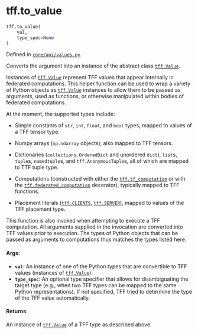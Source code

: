 <div itemscope itemtype="http://developers.google.com/ReferenceObject">
<meta itemprop="name" content="tff.to_value" />
<meta itemprop="path" content="Stable" />
</div>

# tff.to_value

``` python
tff.to_value(
    val,
    type_spec=None
)
```

Defined in
[`core/api/values.py`](http://github.com/tensorflow/federated/tree/master/tensorflow_federated/python/core/api/values.py).

Converts the argument into an instance of the abstract class <a href="../tff/Value.md"><code>tff.Value</code></a>.

Instances of <a href="../tff/Value.md"><code>tff.Value</code></a> represent TFF values that appear internally in
federated computations. This helper function can be used to wrap a variety of
Python objects as <a href="../tff/Value.md"><code>tff.Value</code></a> instances to allow them to be passed as
arguments, used as functions, or otherwise manipulated within bodies of
federated computations.

At the moment, the supported types include:

* Simple constants of `str`, `int`, `float`, and `bool` types, mapped to
  values of a TFF tensor type.

* Numpy arrays (`np.ndarray` objects), also mapped to TFF tensors.

* Dictionaries (`collections.OrderedDict` and unordered `dict`), `list`s,
  `tuple`s, `namedtuple`s, and `tff.AnonymousTuple`s, all of which are mapped
  to TTF tuple type.

* Computations (constructed with either the <a href="../tff/tf_computation.md"><code>tff.tf_computation</code></a> or with the
  <a href="../tff/federated_computation.md"><code>tff.federated_computation</code></a> decorator), typically mapped to TFF functions.

* Placement literals (<a href="../tff.md#CLIENTS"><code>tff.CLIENTS</code></a>, <a href="../tff.md#SERVER"><code>tff.SERVER</code></a>), mapped to values of the
  TFF placement type.

This function is also invoked when attempting to execute a TFF computation.
All arguments supplied in the invocation are converted into TFF values prior
to execution. The types of Python objects that can be passed as arguments to
computations thus matches the types listed here.

#### Args:

* <b>`val`</b>: An instance of one of the Python types that are convertible to TFF
    values (instances of <a href="../tff/Value.md"><code>tff.Value</code></a>).
* <b>`type_spec`</b>: An optional type specifier that allows for disambiguating the
    target type (e.g., when two TFF types can be mapped to the same Python
    representations). If not specified, TFF tried to determine the type of the
    TFF value automatically.


#### Returns:

An instance of <a href="../tff/Value.md"><code>tff.Value</code></a> of a TFF type as described above.